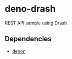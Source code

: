 # deno-drash
REST API sample using Drash

## Dependencies

- [denon](https://github.com/denosaurs/denon)
